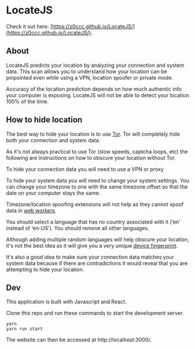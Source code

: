 # LocateJS

Check it out here: [https://z0ccc.github.io/LocateJS/](https://z0ccc.github.io/LocateJS/).

## About

LocateJS predicts your location by analyzing your connection and system data. This scan allows you to understand how your location can be pinpointed even while using a VPN, location spoofer or private mode.

Accuracy of the location prediction depends on how much authentic info your computer is exposing. LocateJS will not be able to detect your location 100% of the time.

## How to hide location

The best way to hide your location is to use [Tor](https://www.torproject.org/). Tor will completely hide both your connection and system data.

As it's not always practical to use Tor (slow speeds, captcha loops, etc) the following are instructions on how to obscure your location without Tor.

To hide your connection data you will need to use a VPN or proxy

To hide your system data you will need to change your system settings. You can change your timezone to one with the same timezone offset so that the date on your computer stays the same.

Timezone/location spoofing extensions will not help as they cannot spoof data in [web workers](https://developer.mozilla.org/en-US/docs/Web/API/Web_Workers_API/Using_web_workers).

You should select a language that has no country associated with it (‘en’ instead of ‘en-US’). You should remove all other languages.

Although adding multiple random languages will help obscure your location, it's not the best idea as it will give you a very unique [device fingerprint](https://en.wikipedia.org/wiki/Device_fingerprint).

It's also a good idea to make sure your connection data matches your system data because if there are contradictions it would reveal that you are attempting to hide your location.

## Dev

This application is built with Javascript and React.

Clone this repo and run these commands to start the development server.

```
yarn
yarn run start
```

The website can then be accessed at http://localhost:3000/.
